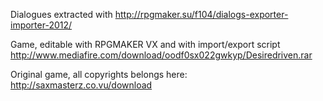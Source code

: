 Dialogues extracted with http://rpgmaker.su/f104/dialogs-exporter-importer-2012/

Game, editable with RPGMAKER VX and with import/export script http://www.mediafire.com/download/oodf0sx022gwkyp/Desiredriven.rar

Original game, all copyrights belongs here: http://saxmasterz.co.vu/download